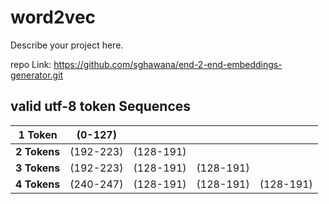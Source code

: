 # word2vec

Describe your project here.

repo Link: https://github.com/sghawana/end-2-end-embeddings-generator.git



## valid utf-8 token Sequences

| **1 Token** | (0-127) |  |  |  |
|---------------------|-----------------|-----------------|-----------------|-----------------|
| **2 Tokens** | (192-223) | (128-191) |  |  |
| **3 Tokens** | (192-223) | (128-191) | (128-191) |  |
| **4 Tokens** | (240-247) | (128-191) | (128-191) | (128-191) |
